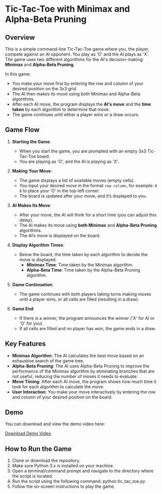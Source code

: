 # Tic-Tac-Toe with Minimax and Alpha-Beta Pruning

## Overview

This is a simple command-line Tic-Tac-Toe game where you, the player, compete against an AI opponent. You play as 'O' and the AI plays as 'X'. The game uses two different algorithms for the AI's decision-making: **Minimax** and **Alpha-Beta Pruning**. 

In this game:
- You make your move first by entering the row and column of your desired position on the 3x3 grid.
- The AI then makes its move using both Minimax and Alpha-Beta algorithms. 
- After each AI move, the program displays the **AI's move** and the **time taken** by each algorithm to determine that move.
- The game continues until either a player wins or a draw occurs.

## Game Flow

1. **Starting the Game**:
   - When you start the game, you are prompted with an empty 3x3 Tic-Tac-Toe board.
   - You are playing as 'O', and the AI is playing as 'X'.

2. **Making Your Move**:
   - The game displays a list of available moves (empty cells).
   - You input your desired move in the format `row column`, for example: `0 0` to place your 'O' in the top-left corner.
   - The board is updated after your move, and it’s displayed to you.

3. **AI Makes Its Move**:
   - After your move, the AI will think for a short time (you can adjust this delay).
   - The AI makes its move using **both Minimax** and **Alpha-Beta Pruning** algorithms. 
   - The AI’s move is displayed on the board.

4. **Display Algorithm Times**:
   - Below the board, the time taken by each algorithm to decide the move is displayed:
     - **Minimax Time**: Time taken by the Minimax algorithm.
     - **Alpha-Beta Time**: Time taken by the Alpha-Beta Pruning algorithm.

5. **Game Continuation**:
   - The game continues with both players taking turns making moves until a player wins, or all cells are filled (resulting in a draw).

6. **Game End**:
   - If there is a winner, the program announces the winner ('X' for AI or 'O' for you).
   - If all cells are filled and no player has won, the game ends in a draw.

## Key Features

- **Minimax Algorithm**: The AI calculates the best move based on an exhaustive search of the game tree.
- **Alpha-Beta Pruning**: The AI uses Alpha-Beta Pruning to improve the performance of the Minimax algorithm by eliminating branches that are not useful, reducing the number of moves it needs to evaluate.
- **Move Timing**: After each AI move, the program shows how much time it took for each algorithm to calculate the move.
- **User Interaction**: You make your move interactively by entering the row and column of your desired position on the board.

## Demo

You can download and view the demo video here:

[Download Demo Video](./demo/your_video_file.mp4)

## How to Run the Game

1. Clone or download the repository.
2. Make sure Python 3.x is installed on your machine.
3. Open a terminal/command prompt and navigate to the directory where the script is located.
4. Run the script using the following command: python tic_tac_toe.py
5. Follow the on-screen instructions to play the game.

